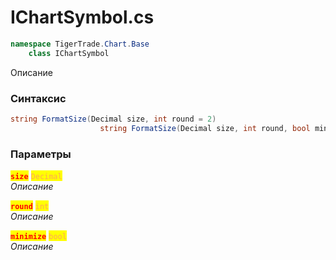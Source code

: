 
# IChartSymbol.cs
```csharp
namespace TigerTrade.Chart.Base  
    class IChartSymbol
```

Описание

### Синтаксис
```csharp
string FormatSize(Decimal size, int round = 2)
                    string FormatSize(Decimal size, int round, bool minimize)
```

### Параметры  
<mark style="color:red;">**`size`**</mark> <mark style="color: rgb(255, 166, 87);">`Decimal`</mark>  
 *Описание*  
  
<mark style="color:red;">**`round`**</mark> <mark style="color: rgb(255, 166, 87);">`int`</mark>  
 *Описание*  
  
<mark style="color:red;">**`minimize`**</mark> <mark style="color: rgb(255, 166, 87);">`bool`</mark>  
 *Описание*  
  

                    
                    